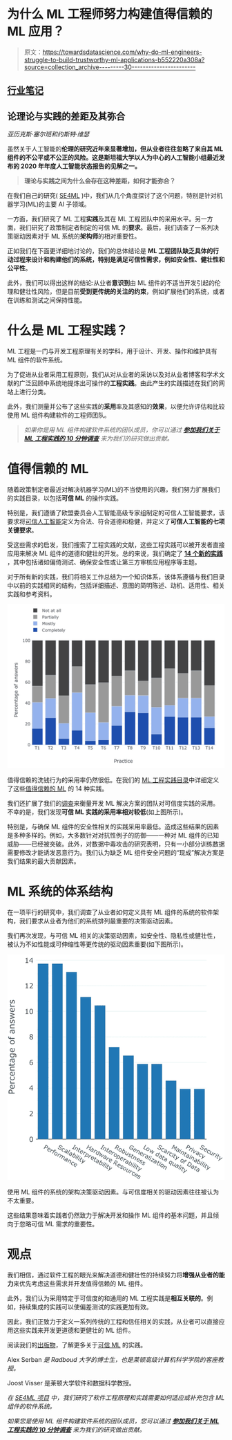 # 为什么 ML 工程师努力构建值得信赖的 ML 应用？

> 原文：<https://towardsdatascience.com/why-do-ml-engineers-struggle-to-build-trustworthy-ml-applications-b552220a308a?source=collection_archive---------30----------------------->

## [行业笔记](https://towardsdatascience.com/tagged/notes-from-industry)

## 论理论与实践的差距及其弥合

*亚历克斯·塞尔班和约斯特·维瑟*

虽然关于人工智能的**伦理的研究近年来显著增加，但从业者往往忽略了来自其 ML 组件的不公平或不公正的风险。这是斯坦福大学以人为中心的人工智能小组最近发布的 2020 年年度人工智能状态报告的见解之一。**

> **理论与实践之间为什么会存在这种差距，如何才能弥合？**

在我们自己的研究( [SE4ML](https://se-ml.github.io/) )中，我们从几个角度探讨了这个问题，特别是针对机器学习(ML)的主要 AI 子领域。

一方面，我们研究了 ML 工程**实践**及其在 ML 工程团队中的采用水平。另一方面，我们研究了政策制定者制定的可信 ML 的**要求**。最后，我们调查了一系列决策驱动因素对于 ML 系统的**架构师**的相对重要性。

正如我们在下面更详细地讨论的，我们的总体结论是 **ML 工程团队缺乏具体的行动过程来设计和构建他们的系统，特别是满足可信性需求，例如安全性、健壮性和公平性**。

此外，我们可以得出这样的结论:从业者**意识到**由 ML 组件的不适当开发引起的伦理和健壮性风险，但是目前**受到更传统的关注的约束**，例如扩展他们的系统，或者在训练和测试之间保持性能。

# 什么是 ML 工程实践？

ML 工程是一门与开发工程原理有关的学科，用于设计、开发、操作和维护具有 ML 组件的软件系统。

为了促进从业者采用工程原则，我们从对从业者的采访以及对从业者博客和学术文献的广泛回顾中系统地提炼出可操作的**工程实践**。由此产生的实践描述在我们的网站上进行分类。

此外，我们测量并公布了这些实践的**采用**率及其感知的**效果**，以便允许评估和比较使用 ML 组件构建软件的工程师团队。

> *如果你是用 ML 组件构建软件系统的团队成员，你可以通过* [***参加我们关于 ML 工程实践的 10 分钟调查***](https://se-ml.github.io/survey) *来为我们的研究做出贡献。*

# 值得信赖的 ML

随着政策制定者最近对解决机器学习(ML)的不当使用的兴趣，我们努力扩展我们的实践目录，以包括**可信 ML** 的操作实践。

特别是，我们遵循了欧盟委员会人工智能高级专家组制定的可信人工智能要求，该要求将[可信人工智能](https://ec.europa.eu/digital-single-market/en/news/ethics-guidelines-trustworthy-ai)定义为合法、符合道德和稳健，并定义了**可信人工智能的七项关键要求**。

受这些需求的启发，我们搜索了工程实践的文献，这些工程实践可以被开发者直接应用来解决 ML 组件的道德和健壮的开发。总的来说，我们确定了 [**14 个新的实践**](https://se-ml.github.io/eu) ，其中包括诸如偏倚测试、确保安全性或让第三方审核应用程序等主题。

对于所有新的实践，我们将相关工作总结为一个知识体系，该体系遵循与我们目录中以前的实践相同的结构，包括详细描述、意图的简明陈述、动机、适用性、相关实践和参考资料。

![](img/f4d93041d104760318afec7e2a2f2808.png)

值得信赖的洗钱行为的采用率仍然很低。在我们的 [ML 工程实践目录](https://se-ml.github.io/practices/)中详细定义了这些[值得信赖的 ML](https://se-ml.github.io/eu) 的 14 种实践。

我们还扩展了我们的[调查](https://se-ml.github.io/survey)来衡量开发 ML 解决方案的团队对可信度实践的采用。不幸的是，我们发现**可信 ML 实践的采用率相对较低**(如上图所示)。

特别是，与确保 ML 组件的安全性相关的实践采用率最低。造成这些结果的因素是多种多样的。例如，大多数针对对抗性例子的防御——一种对 ML 组件的已知威胁——已经被突破。此外，对数据中毒攻击的研究表明，只有一小部分训练数据需要修改才能诱发恶意行为。我们认为缺乏 ML 组件安全问题的“现成”解决方案是我们结果的最大贡献因素。

# ML 系统的体系结构

在一项平行的研究中，我们调查了从业者如何定义具有 ML 组件的系统的软件架构，我们要求从业者为他们的系统排列最重要的决策驱动因素。

我们再次发现，与可信 ML 相关的决策驱动因素，如安全性、隐私性或健壮性，被认为不如性能或可伸缩性等更传统的驱动因素重要(如下图所示)。

![](img/e2c11b909814cb52a3ee2ee68c67c0aa.png)

使用 ML 组件的系统的架构决策驱动因素。与可信度相关的驱动因素往往被认为不太重要。

这些结果意味着实践者仍然致力于解决开发和操作 ML 组件的基本问题，并且倾向于忽略可信 ML 需求的重要性。

# 观点

我们相信，通过软件工程的眼光来解决道德和健壮性的持续努力将**增强从业者的能力**来优先考虑这些需求并开发值得信赖的 ML 组件。

此外，我们认为采用特定于可信度的和通用的 ML 工程实践是**相互关联的**。例如，持续集成的实践可以使偏差测试的实践更加有效。

因此，我们正致力于定义一系列传统的工程和信任相关的实践，从业者可以直接应用这些实践来开发更道德和更健壮的 ML 组件。

阅读我们的[出版物](https://arxiv.org/pdf/2103.00964.pdf)，了解更多关于[可信 ML](https://se-ml.github.io/eu) 的实践。

Alex Serban *是 Radboud 大学的博士生，也是莱顿高级计算机科学学院的客座教授。*

Joost Visser 是莱顿大学软件和数据科学教授。

*在* [*SE4ML 项目*](https://se-ml.github.io/) *中，我们研究了软件工程原理和实践需要如何适应或补充包含 ML 组件的软件系统。*

*如果您是使用 ML 组件构建软件系统的团队成员，您可以通过* [***参加我们关于 ML 工程实践的 10 分钟调查***](https://se-ml.github.io/survey) *来为我们的研究做出贡献。*